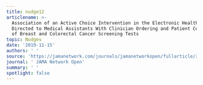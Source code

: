```yaml
---
title: nudge12
articlename: >-
  Association of an Active Choice Intervention in the Electronic Health Record
  Directed to Medical Assistants With Clinician Ordering and Patient Completion
  of Breast and Colorectal Cancer Screening Tests
topic: Nudges
date: '2019-11-15'
authors: ' '
source: 'https://jamanetwork.com/journals/jamanetworkopen/fullarticle/2755489'
journal: ' JAMA Network Open'
summary: ' '
spotlight: false
---
```


